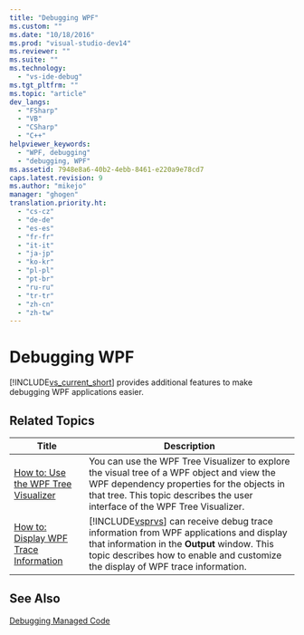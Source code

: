 ```yaml
---
title: "Debugging WPF"
ms.custom: ""
ms.date: "10/18/2016"
ms.prod: "visual-studio-dev14"
ms.reviewer: ""
ms.suite: ""
ms.technology: 
  - "vs-ide-debug"
ms.tgt_pltfrm: ""
ms.topic: "article"
dev_langs: 
  - "FSharp"
  - "VB"
  - "CSharp"
  - "C++"
helpviewer_keywords: 
  - "WPF, debugging"
  - "debugging, WPF"
ms.assetid: 7948e8a6-40b2-4ebb-8461-e220a9e78cd7
caps.latest.revision: 9
ms.author: "mikejo"
manager: "ghogen"
translation.priority.ht: 
  - "cs-cz"
  - "de-de"
  - "es-es"
  - "fr-fr"
  - "it-it"
  - "ja-jp"
  - "ko-kr"
  - "pl-pl"
  - "pt-br"
  - "ru-ru"
  - "tr-tr"
  - "zh-cn"
  - "zh-tw"
---
```

# Debugging WPF
[!INCLUDE[vs_current_short](../codequality/includes/vs_current_short_md.md)] provides additional features to make debugging WPF applications easier.  
  
## Related Topics  
  
|Title|Description|  
|-----------|-----------------|  
|[How to: Use the WPF Tree Visualizer](../debugger/how-to--use-the-wpf-tree-visualizer.md)|You can use the WPF Tree Visualizer to explore the visual tree of a WPF object and view the WPF dependency properties for the objects in that tree. This topic describes the user interface of the WPF Tree Visualizer.|  
|[How to: Display WPF Trace Information](../debugger/how-to--display-wpf-trace-information.md)|[!INCLUDE[vsprvs](../codequality/includes/vsprvs_md.md)] can receive debug trace information from WPF applications and display that information in the **Output** window. This topic describes how to enable and customize the display of WPF trace information.|  
  
## See Also  
 [Debugging Managed Code](../debugger/debugging-managed-code.md)